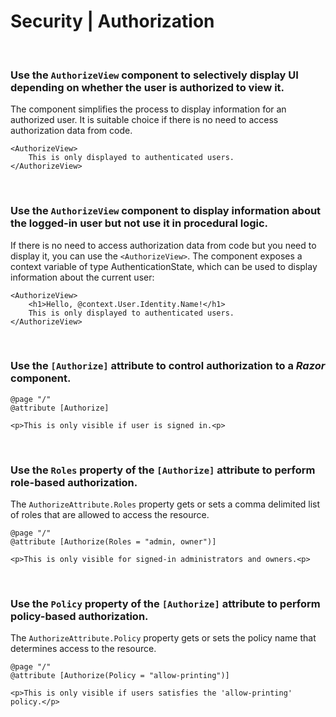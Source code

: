 # Security | Authorization
<br>


### Use the `AuthorizeView` component to selectively display UI depending on whether the user is authorized to view it.

The component simplifies the process to display information for an authorized user. It is suitable choice if there is no need to access authorization data from code.

```cshtml
<AuthorizeView>
    This is only displayed to authenticated users.
</AuthorizeView>
```
<br>


### Use the `AuthorizeView` component to display information about the logged-in user but not use it in procedural logic.

If there is no need to access authorization data from code but you need to display it, you can use the `<AuthorizeView>`. The component exposes a context variable of type
AuthenticationState, which can be used to display information about the current user:

```cshtml
<AuthorizeView>
    <h1>Hello, @context.User.Identity.Name!</h1>
    This is only displayed to authenticated users.
</AuthorizeView>
```
<br>


### Use the `[Authorize]` attribute to control authorization to a _Razor_ component.

```cshtml
@page "/"
@attribute [Authorize]

<p>This is only visible if user is signed in.<p>
```
<br>


### Use the `Roles` property of the `[Authorize]` attribute to perform role-based authorization.

The `AuthorizeAttribute.Roles` property gets or sets a comma delimited list of roles that are allowed to access the resource.

```cshtml
@page "/"
@attribute [Authorize(Roles = "admin, owner")]

<p>This is only visible for signed-in administrators and owners.<p>
```
<br>


### Use the `Policy` property of the `[Authorize]` attribute to perform policy-based authorization.

The `AuthorizeAttribute.Policy` property gets or sets the policy name that determines access to the resource.

```cshtml
@page "/"
@attribute [Authorize(Policy = "allow-printing")]

<p>This is only visible if users satisfies the 'allow-printing' policy.</p>
```
<br>


